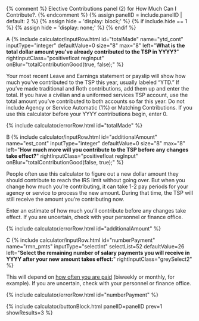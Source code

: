 {% comment %}
Elective Contributions panel (2) for How Much Can I Contribute?.
{% endcomment %}
{% assign panelID = include.panelID | default: 2 %}
{% assign hide = 'display: block;' %}
{% if include.hide == 1 %} {% assign hide = 'display: none;' %} {% endif %}

<div id="panel{{ panelID }}" class="calculatorPanel" style="{{ hide }}" markdown="1">


<div class="calculatorInnerBox" markdown="1">

A
{% include calculator/inputRow.html id="totalMade" name="ytd_cont" inputType="integer"
    defaultValue=0 size="8" max="8"
    left="**What is the total dollar amount you've already contributed to the TSP in <span id='yearA'>YYYY</span>?**"
    rightInputClass="positivefloat regInput" onBlur="totalContributionGood(true, false);" %}

Your most recent Leave and Earnings statement or payslip will show how much you’ve contributed to the TSP this year, usually labeled “YTD.” If you’ve made traditional and Roth contributions, add them up and enter the total. If you have a civilian and a uniformed services TSP account, use the total amount you’ve contributed to both accounts so far this year. Do not include Agency or Service Automatic (1%) or Matching Contributions. If you use this calculator before your <span id='yearB'>YYYY</span> contributions begin, enter 0.

{% include calculator/errorRow.html id="totalMade" %}

B
{% include calculator/inputRow.html id="additionalAmount" name="est_cont" inputType="integer"
    defaultValue=0 size="8" max="8"
    left="**How much more will you contribute to the TSP before any changes take effect?**"
    rightInputClass="positivefloat regInput" onBlur="totalContributionGood(false, true);" %}

People often use this calculator to figure out a new dollar amount they should contribute to reach the IRS limit without going over. But when you change how much you’re contributing, it can take 1-2 pay periods for your agency or service to process the new amount. During that time, the TSP will still receive the amount you’re contributing now.

Enter an estimate of how much you’ll contribute before any changes take effect. If you are uncertain, check with your personnel or finance office.

{% include calculator/errorRow.html id="additionalAmount" %}

C
{% include calculator/inputRow.html id="numberPayment" name="rmn_pmts" inputType="selectInt"
    selectList=52 defaultValue=26
    left="**Select the remaining number of salary payments you will receive in <span id='yearD'>YYYY</span> after your new amount takes effect:**"
    rightInputClass="greySelect2" %}

This will depend on
<a href="javascript:openWindow('/PlanningTools/Calculators/numberOfSalaryPayments.html', 650, 450);">how often you are paid</a>
(biweekly or monthly, for example). If you are uncertain, check with your personnel or finance office.

{% include calculator/errorRow.html id="numberPayment" %}

</div>

{% include calculator/buttonBlock.html panelID=panelID prev=1 showResults=3 %}

</div>
